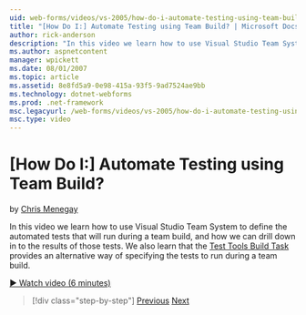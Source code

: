 ```yaml
---
uid: web-forms/videos/vs-2005/how-do-i-automate-testing-using-team-build
title: "[How Do I:] Automate Testing using Team Build? | Microsoft Docs"
author: rick-anderson
description: "In this video we learn how to use Visual Studio Team System to define the automated tests that will run during a team build, and how we can drill down in to..."
ms.author: aspnetcontent
manager: wpickett
ms.date: 08/01/2007
ms.topic: article
ms.assetid: 8e8fd5a9-0e98-415a-93f5-9ad7524ae9bb
ms.technology: dotnet-webforms
ms.prod: .net-framework
msc.legacyurl: /web-forms/videos/vs-2005/how-do-i-automate-testing-using-team-build
msc.type: video
---
```

[How Do I:] Automate Testing using Team Build?
====================
by [Chris Menegay](https://twitter.com/CMenegay)

In this video we learn how to use Visual Studio Team System to define the automated tests that will run during a team build, and how we can drill down in to the results of those tests. We also learn that the [Test Tools Build Task](https://msdn.microsoft.com/vstudio/aa718351.aspx#bttt) provides an alternative way of specifying the tests to run during a team build.

[&#9654; Watch video (6 minutes)](https://channel9.msdn.com/Blogs/ASP-NET-Site-Videos/how-do-i-automate-testing-using-team-build)

> [!div class="step-by-step"]
> [Previous](how-do-i-implement-continuous-integration-with-team-foundation.md)
> [Next](how-do-i-deploy-a-web-application-during-a-team-build.md)
